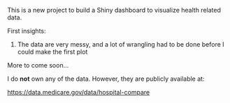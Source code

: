 This is a new project to build a Shiny dashboard to visualize health related data.

First insights:
1) The data are very messy, and a lot of wrangling had to be done before I could make the first plot

More to come soon...

I do **not** own any of the data. However, they are publicly available at:

https://data.medicare.gov/data/hospital-compare

